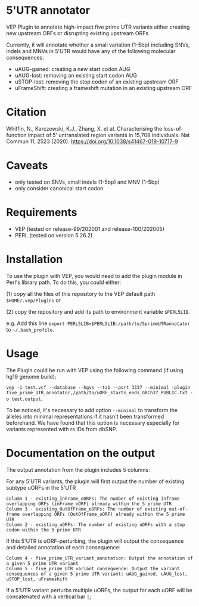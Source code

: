 # 5'UTR annotator
VEP Plugin to annotate high-impact five prime UTR variants either creating new upstream ORFs or disrupting existing upstream ORFs

Currently, it will annotate whether a small variation (1-5bp) including SNVs, indels and MNVs in 5'UTR would have any of the following molecular consequences:

 - uAUG-gained: creating a new start codon AUG
 - uAUG-lost: removing an existing start codon AUG
 - uSTOP-lost: removing the stop codon of an existing upstream ORF
 - uFrameShift: creating a frameshift mutation in an existing upstream ORF 

# Citation

Whiffin, N., Karczewski, K.J., Zhang, X. et al. Characterising the loss-of-function impact of 5’ untranslated region variants in 15,708 individuals. Nat Commun 11, 2523 (2020). https://doi.org/10.1038/s41467-019-10717-9


# Caveats 
- only tested on SNVs, small indels (1-5bp) and MNV (1-5bp)
- only consider canonical start codon

# Requirements
- VEP (tested on release-99/202001 and release-100/202005)
- PERL (tested on version 5.26.2)

# Installation
To use the plugin with VEP, you would need to add the plugin module in Perl's library path. To do this, you could either: 

(1) copy all the files of this repository to the VEP default path `$HOME/.vep/Plugins` or

(2) copy the repository and add its path to environment variable `$PERL5LIB`. 

e.g. Add this line `export PERL5LIB=$PERL5LIB:/path/to/5primeUTRannotator` to `~/.bash_profile`.

# Usage
The Plugin could be run with VEP using the following command (if using hg19 genome build): 

`vep -i test.vcf --database --hgvs --tab --port 3337 --minimal -plugin five_prime_UTR_annotator,/path/to/uORF_starts_ends_GRCh37_PUBLIC.txt -o test.output`. 

To be noticed, it's necessary to add option `--minimal` to transform the alleles into minimal representations if it hasn't been transformed beforehand. We have found that this option is necessary especially for variants represented with rs IDs from dbSNP. 


# Documentation on the output

The output annotation from the plugin includes 5 columns: 

For any 5'UTR variants, the plugin will first output the number of existing subtype uORFs in the 5'UTR

    Column 1 - existing_InFrame_oORFs: The number of existing inframe overlapping ORFs (inFrame_oORF) already within the 5 prime UTR
    Column 3 - existing_OutOfFrame_oORFs: The number of existing out-of-frame overlapping ORFs (OutOfFrame_oORF) already within the 5 prime UTR
    Column 2 - existing_uORFs: The number of existing uORFs with a stop codon within the 5 prime UTR

If this 5'UTR is uORF-perturbing, the plugin will output the consequence and detailed annotation of each consequence: 

	Column 4 - five_prime_UTR_variant_annotation: Output the annotation of a given 5 prime UTR variant
    Column 5 - five_prime_UTR_variant_consequence: Output the variant consequences of a given 5 prime UTR variant: uAUG_gained, uAUG_lost, uSTOP_lost, uFrameshift

If a 5'UTR variant perturbs multiple uORFs, the output for each uORF will be concatenated with a vertical bar `|`; 




